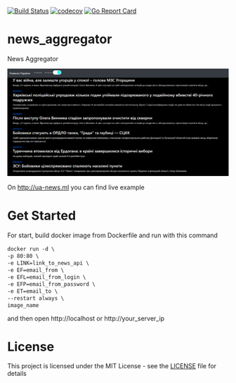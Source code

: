 [![Build Status](https://travis-ci.com/trigun117/news_aggregator.svg?branch=master)](https://travis-ci.com/trigun117/news_aggregator) [![codecov](https://codecov.io/gh/trigun117/news_aggregator/branch/master/graph/badge.svg)](https://codecov.io/gh/trigun117/news_aggregator) [![Go Report Card](https://goreportcard.com/badge/github.com/trigun117/news_aggregator)](https://goreportcard.com/report/github.com/trigun117/news_aggregator)

# news_aggregator

News Aggregator 

![site screenshot](https://github.com/trigun117/news_aggregator/blob/master/image.JPG)

On http://ua-news.ml you can find live example

# Get Started

For start, build docker image from Dockerfile and run with this command
```
docker run -d \
-p 80:80 \
-e LINK=link_to_news_api \
-e EF=email_from \
-e EFL=email_from_login \
-e EFP=email_from_password \
-e ET=email_to \
--restart always \
image_name
```
and then open http://localhost or http://your_server_ip

# License

This project is licensed under the MIT License - see the [LICENSE](LICENSE) file for details
